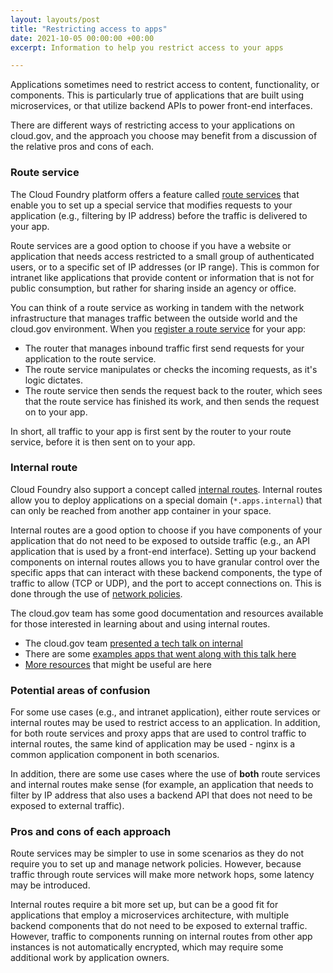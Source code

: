 ```yaml
---
layout: layouts/post
title: "Restricting access to apps"
date: 2021-10-05 00:00:00 +00:00
excerpt: Information to help you restrict access to your apps

---
```


Applications sometimes need to restrict access to content, functionality, or components. This is particularly true of applications that are built using microservices, or that utilize backend APIs to power front-end interfaces.

There are different ways of restricting access to your applications on cloud.gov, and the approach you choose may benefit from a discussion of the relative pros and cons of each. 

### Route service

The Cloud Foundry platform offers a feature called [route services](https://docs.cloudfoundry.org/services/route-services.html) that enable you to set up a special service that modifies requests to your application (e.g., filtering by IP address) before the traffic is delivered to your app.  

Route services are a good option to choose if you have a website or application that needs access restricted to a small group of authenticated users, or to a specific set of IP addresses (or IP range). This is common for intranet like applications that provide content or information that is not for public consumption, but rather for sharing inside an agency or office. 

You can think of a route service as working in tandem with the network infrastructure that manages traffic between the outside world and the cloud.gov environment. When you [register a route service](https://docs.cloud.service.gov.uk/deploying_services/route_services/#implement-a-route-service) for your app:

* The router that manages inbound traffic first send requests for your application to the route service.
* The route service manipulates or checks the incoming requests, as it's logic dictates.
* The route service then sends the request back to the router, which sees that the route service has finished its work, and then sends the request on to your app.

In short, all traffic to your app is first sent by the router to your route service, before it is then sent on to your app. 

### Internal route

Cloud Foundry also support a concept called [internal routes](https://docs.cloudfoundry.org/devguide/deploy-apps/routes-domains.html#internal-routes). Internal routes allow you to deploy applications on a special domain (`*.apps.internal`) that can only be reached from another app container in your space.

Internal routes are a good option to choose if you have components of your application that do not need to be exposed to outside traffic (e.g., an API application that is used by a front-end interface). Setting up your backend components on internal routes allows you to have granular control over the specific apps that can interact with these backend components, the type of traffic to allow (TCP or UDP), and the port to accept connections on. This is done through the use of [network policies](https://cli.cloudfoundry.org/en-US/v6/add-network-policy.html).

The cloud.gov team has some good documentation and resources available for those interested in learning about and using internal routes.

* The cloud.gov team [presented a tech talk on internal](https://www.youtube.com/watch?v=2m4FP522DU8)
* There are some [examples apps that went along with this talk here](https://github.com/cloud-gov/tech-talk-internal-routes)
* [More resources](https://github.com/cloud-gov/tech-talk-internal-routes#additional-resources) that might be useful are here

### Potential areas of confusion

For some use cases (e.g., and intranet application), either route services or internal routes may be used to restrict access to an application. In addition, for both route services and proxy apps that are used to control traffic to internal routes, the same kind of application may be used - nginx is a common application component in both scenarios.

In addition, there are some use cases where the use of **both** route services and internal routes make sense (for example, an application that needs to filter by IP address that also uses a backend API that does not need to be exposed to external traffic).

### Pros and cons of each approach

Route services may be simpler to use in some scenarios as they do not require you to set up and manage network policies. However, because traffic through route services will make more network hops, some latency may be introduced.

Internal routes require a bit more set up, but can be a good fit for applications that employ a microservices architecture, with multiple backend components that do not need to be exposed to external traffic. However, traffic to components running on internal routes from other app instances is not automatically encrypted, which may require some additional work by application owners.